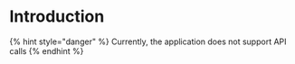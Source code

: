 # Introduction

{% hint style="danger" %}
Currently, the application does not support API calls
{% endhint %}



